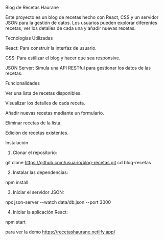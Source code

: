 
Blog de Recetas Haurane

Este proyecto es un blog de recetas hecho con React, CSS y un servidor JSON para la gestión de datos. Los usuarios pueden explorar diferentes recetas, ver los detalles de cada una y añadir nuevas recetas.

Tecnologías Utilizadas

React: Para construir la interfaz de usuario.

CSS: Para estilizar el blog y hacer que sea responsive.

JSON Server: Simula una API RESTful para gestionar los datos de las recetas.


Funcionalidades

Ver una lista de recetas disponibles.

Visualizar los detalles de cada receta.

Añadir nuevas recetas mediante un formulario.

Eliminar recetas de la lista.

Edición de recetas existentes.


Instalación

1. Clonar el repositorio:

git clone https://github.com/usuario/blog-recetas.git
cd blog-recetas


2. Instalar las dependencias:

npm install


3. Iniciar el servidor JSON:

npx json-server --watch data/db.json --port 3000


4. Iniciar la aplicación React:

npm start

para ver la demo
https://recetashaurane.netlify.app/

